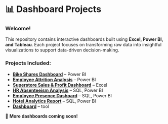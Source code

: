 # 📊 Dashboard Projects  

### **Welcome!**  
This repository contains interactive dashboards built using **Excel, Power BI, and Tableau**. Each project focuses on transforming raw data into insightful visualizations to support data-driven decision-making.  

### **Projects Included:**  
- **[Bike Shares Dashboard](https://github.com/clemsonexcel/Dashboard-Projects/tree/main/Bike%20Share%20Analysis)** – Power BI  
- **[Employee Attrition Analysis](https://github.com/clemsonexcel/Dashboard-Projects/tree/main/Employee%20Attrition%20Analysis)** – Power BI  
- **[Superstore Sales & Profit Dashboard](https://github.com/clemsonexcel/Dashboard-Projects/tree/main/Superstore%20Dashboard)** – Excel  
- **[HR Absenteeism Analysis](https://github.com/clemsonexcel/Dashboard-Projects/tree/main/Absenteeism%20%26%20Health%20Dashboard)** – SQL, Power BI
- **[Employee Presence Dashoard](https://github.com/clemsonexcel/Dashboard-Projects/tree/main/Employee%20Presence%20Dashboard)** – SQL, Power BI
- **[Hotel Analytics Report](https://github.com/clemsonexcel/Hotel-Analysis-Report)** – SQL, Power BI
- **[Dashboard](link)** – tool



🔗 **More dashboards coming soon!**  

